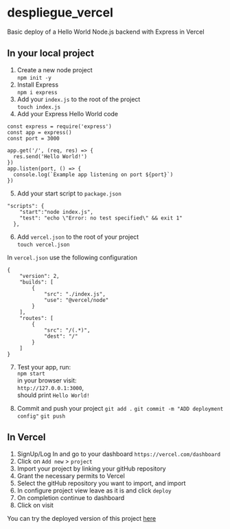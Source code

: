 # despliegue_vercel
Basic deploy of a Hello World Node.js backend with Express in Vercel


## In your local project
1. Create a new node project\
    `npm init -y`
2. Install Express\
    `npm i express`
3. Add your `index.js` to the root of the project\
    `touch index.js`
4. Add your Express Hello World code 
  ```
  const express = require('express')
  const app = express()
  const port = 3000

  app.get('/', (req, res) => {
    res.send('Hello World!')
  })
  app.listen(port, () => {
    console.log(`Example app listening on port ${port}`)
  })
  
  ```
5. Add your start script to `package.json`

```
"scripts": {
    "start":"node index.js",
    "test": "echo \"Error: no test specified\" && exit 1"
  },
```

6. Add `vercel.json` to the root of your project\
`touch vercel.json`

In `vercel.json` use the following configuration
```
{
    "version": 2,
    "builds": [
        {
            "src": "./index.js",
            "use": "@vercel/node"
        }
    ],
    "routes": [
        {
            "src": "/(.*)",
            "dest": "/"
        }
    ]
}
```

7. Test your app, run:\
    `npm start`\
    in your browser visit:\
    `http://127.0.0.1:3000`,\
    should print `Hello World!`

8. Commit and push your project
`git add .`
`git commit -m "ADD deployment config"`
`git push`


## In Vercel
1. SignUp/Log In and go to your dashboard `https://vercel.com/dashboard`
2. Click on `Add new` > `project`
3. Import your project by linking your gitHub repository
4. Grant the necessary permits to Vercel
5. Select the gitHub repository you want to import, and import
6. In configure project view leave as it is and click `deploy`
7. On completion continue to dashboard
8. Click on visit

You can try the deployed version of this project [here](https://despliegue-vercel.vercel.app/api) 
















